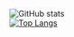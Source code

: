 ![GitHub stats](https://github-readme-stats.vercel.app/api?username=yunline&show_icons=true&theme=tokyonight)  
[![Top Langs](https://github-readme-stats.vercel.app/api/top-langs/?username=yunline&theme=tokyonight)]()
